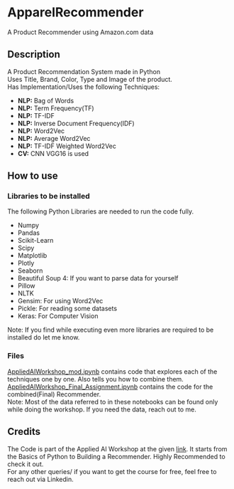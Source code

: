 # ApparelRecommender
A Product Recommender using Amazon.com data

## Description
A Product Recommendation System made in Python<br>
Uses Title, Brand, Color, Type and Image of the product.<br>
Has Implementation/Uses the following Techniques:
<ul>
  <li><strong>NLP:</strong> Bag of Words</li>
  <li><strong>NLP:</strong> Term Frequency(TF)</li>
  <li><strong>NLP:</strong> TF-IDF</li>
  <li><strong>NLP:</strong> Inverse Document Frequency(IDF)</li>
  <li><strong>NLP:</strong> Word2Vec</li>
  <li><strong>NLP:</strong> Average Word2Vec</li>
  <li><strong>NLP:</strong> TF-IDF Weighted Word2Vec</li>
  <li><strong>CV:</strong> CNN VGG16 is used</li>
</ul>

## How to use
### Libraries to be installed
The following Python Libraries are needed to run the code fully.<br>
<ul>
  <li>Numpy</li>
  <li>Pandas</li>
  <li>Scikit-Learn</li>
  <li>Scipy</li>
  <li>Matplotlib</li>
  <li>Plotly</li>
  <li>Seaborn</li>
  <li>Beautiful Soup 4: If you want to parse data for yourself</li>
  <li>Pillow</li>
  <li>NLTK</li>
  <li>Gensim: For using Word2Vec</li>
  <li>Pickle: For reading some datasets</li>
  <li>Keras: For Computer Vision</li>
</ul>
Note: If you find while executing even more libraries are required to be installed do let me know.

### Files
<a href="AppliedAIWorkshop_mod.ipynb">AppliedAIWorkshop_mod.ipynb</a> contains code that explores each of the techniques one by one. Also tells you how to combine them.<br>
<a href="AppliedAIWorkshop_Final_Assignment.ipynb">AppliedAIWorkshop_Final_Assignment.ipynb</a> contains the code for the combined(Final) Recommender.<br>
Note: Most of the data referred to in these notebooks can be found only while doing the workshop. If you need the data, reach out to me.

## Credits
The Code is part of the Applied AI Workshop at the given <a href="https://www.appliedaicourse.com/course/apparel-recommendation-engine-workshop">link</a>. It starts from the Basics of Python to Building a Recommender. Highly Recommended to check it out.<br>
For any other queries/ if you want to get the course for free<!--(Use Code:STUDENTS@AAIC)-->, feel free to reach out via Linkedin.
